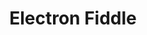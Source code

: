 ---
layout: post.njk
title: "Electron Fiddle"
summary: "If you've been meaning to try out the Electron platform to build cross-platform apps using web technologies, you can download an app with all the dependencies already pre-installed. It's a great way to try out electron without committing."
thumb: "http://pixelprowess.com/i/2021-10-16_16-12-30.png"
links:
  - website: "https://www.electronjs.org/fiddle"
category: shorts
tags: 
- external
---